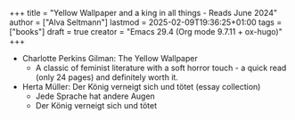 +++
title = "Yellow Wallpaper and a king in all things - Reads June 2024"
author = ["Alva Seltmann"]
lastmod = 2025-02-09T19:36:25+01:00
tags = ["books"]
draft = true
creator = "Emacs 29.4 (Org mode 9.7.11 + ox-hugo)"
+++

-   Charlotte Perkins Gilman: The Yellow Wallpaper
    -   A classic of feminist literature with a soft horror touch - a quick read
        (only 24 pages) and definitely worth it.
-   Herta Müller: Der König verneigt sich und tötet (essay collection)
    -   Jede Sprache hat andere Augen
    -   Der König verneigt sich und tötet
